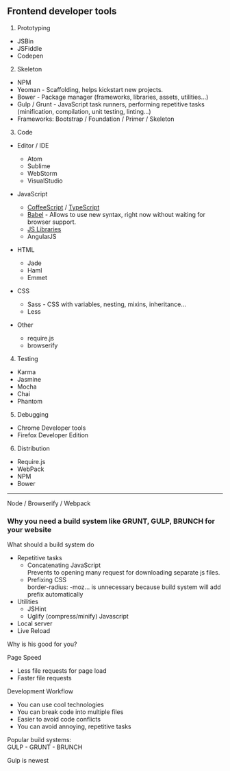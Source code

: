 ## Frontend developer tools

1. Prototyping  
  - JSBin
  - JSFiddle
  - Codepen

2. Skeleton  
  - NPM
  - Yeoman - Scaffolding, helps kickstart new projects.
  - Bower - Package manager (frameworks, libraries, assets, utilities...)
  - Gulp / Grunt - JavaScript task runners, performing repetitive tasks (minification, compilation, unit testing, linting...)
  - Frameworks: Bootstrap / Foundation / Primer / Skeleton  

3. Code  
  - Editor / IDE
    - Atom
    - Sublime
    - WebStorm
    - VisualStudio

  - JavaScript
    - [CoffeeScript](http://coffeescript.org/) / [TypeScript](http://www.typescriptlang.org/)
    - [Babel](https://babeljs.io/) - Allows to use new syntax, right now without
    waiting for  browser support.
    - [JS Libraries](https://en.wikipedia.org/wiki/List_of_JavaScript_libraries)
    - AngularJS

  - HTML
    - Jade
    - Haml
    - Emmet

  - CSS
    - Sass - CSS with variables, nesting, mixins, inheritance...
    - Less

  - Other
    - require.js
    - browserify

4. Testing  
  - Karma
  - Jasmine
  - Mocha
  - Chai
  - Phantom

5. Debugging  
  - Chrome Developer tools
  - Firefox Developer Edition

6. Distribution  
  - Require.js
  - WebPack
  - NPM
  - Bower


---
Node / Browserify / Webpack

### Why you need a build system like GRUNT, GULP, BRUNCH for your website

What should a build system do
- Repetitive tasks
    - Concatenating JavaScript  
     Prevents to opening many request for downloading separate js files.
    - Prefixing CSS  
     border-radius: -moz... is unnecessary because build system will add prefix automatically
- Utilities
    - JSHint
    - Uglify (compress/minify) Javascript
- Local server
- Live Reload

Why is his good for you?

Page Speed
- Less file requests for page load
- Faster file requests

Development Workflow
- You can use cool technologies
- You can break code into multiple files
- Easier to avoid code conflicts
- You can avoid annoying, repetitive tasks

Popular build systems:  
GULP - GRUNT - BRUNCH

Gulp is newest
